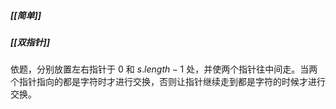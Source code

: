 ##### [[简单]]
##### [[双指针]]

依题，分别放置左右指针于 $0$ 和 $s.length - 1$ 处，并使两个指针往中间走。当两个指针指向的都是字符时才进行交换，否则让指针继续走到都是字符的时候才进行交换。